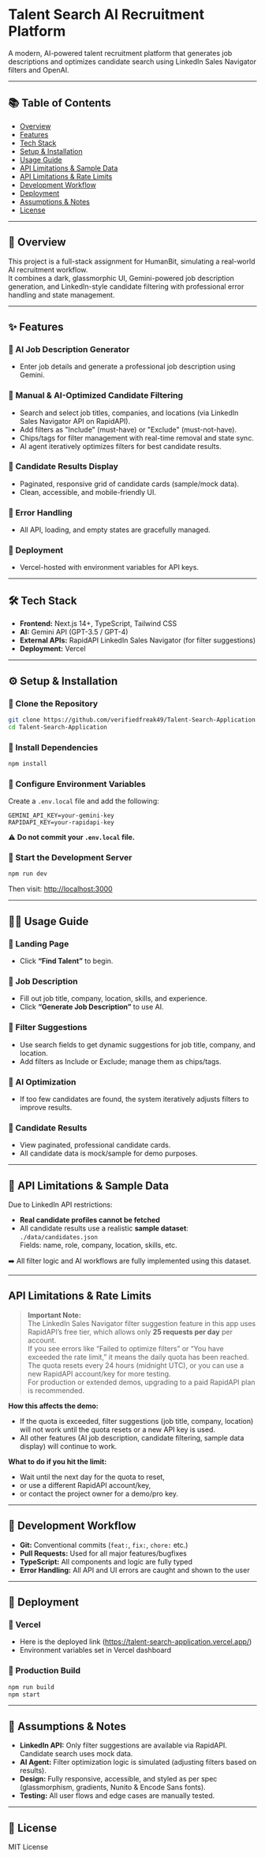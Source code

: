 # Talent Search AI Recruitment Platform

A modern, AI-powered talent recruitment platform that generates job descriptions and optimizes candidate search using LinkedIn Sales Navigator filters and OpenAI.

---

## 📚 Table of Contents
- [Overview](#overview)
- [Features](#features)
- [Tech Stack](#tech-stack)
- [Setup & Installation](#setup--installation)
- [Usage Guide](#usage-guide)
- [API Limitations & Sample Data](#api-limitations--sample-data)
- [API Limitations & Rate Limits](#api-limitations--rate-limits)
- [Development Workflow](#development-workflow)
- [Deployment](#deployment)
- [Assumptions & Notes](#assumptions--notes)
- [License](#license)

---

## 🧩 Overview

This project is a full-stack assignment for HumanBit, simulating a real-world AI recruitment workflow.  
It combines a dark, glassmorphic UI, Gemini-powered job description generation, and LinkedIn-style candidate filtering with professional error handling and state management.

---

## ✨ Features

### 🔹 AI Job Description Generator
- Enter job details and generate a professional job description using Gemini.

### 🔹 Manual & AI-Optimized Candidate Filtering
- Search and select job titles, companies, and locations (via LinkedIn Sales Navigator API on RapidAPI).
- Add filters as "Include" (must-have) or "Exclude" (must-not-have).
- Chips/tags for filter management with real-time removal and state sync.
- AI agent iteratively optimizes filters for best candidate results.

### 🔹 Candidate Results Display
- Paginated, responsive grid of candidate cards (sample/mock data).
- Clean, accessible, and mobile-friendly UI.

### 🔹 Error Handling
- All API, loading, and empty states are gracefully managed.

### 🔹 Deployment
- Vercel-hosted with environment variables for API keys.

---

## 🛠️ Tech Stack

- **Frontend:** Next.js 14+, TypeScript, Tailwind CSS  
- **AI:** Gemini API (GPT-3.5 / GPT-4)  
- **External APIs:** RapidAPI LinkedIn Sales Navigator (for filter suggestions)  
- **Deployment:** Vercel  

---

## ⚙️ Setup & Installation

### 🔸 Clone the Repository

```bash
git clone https://github.com/verifiedfreak49/Talent-Search-Application.git
cd Talent-Search-Application
```

### 🔸 Install Dependencies

```bash
npm install
```

### 🔸 Configure Environment Variables

Create a `.env.local` file and add the following:

```env
GEMINI_API_KEY=your-gemini-key
RAPIDAPI_KEY=your-rapidapi-key
```

⚠️ **Do not commit your `.env.local` file.**

### 🔸 Start the Development Server

```bash
npm run dev
```

Then visit: [http://localhost:3000](http://localhost:3000)

---

## 🧑‍💻 Usage Guide

### 🔹 Landing Page
- Click **“Find Talent”** to begin.

### 🔹 Job Description
- Fill out job title, company, location, skills, and experience.
- Click **“Generate Job Description”** to use AI.

### 🔹 Filter Suggestions
- Use search fields to get dynamic suggestions for job title, company, and location.
- Add filters as Include or Exclude; manage them as chips/tags.

### 🔹 AI Optimization
- If too few candidates are found, the system iteratively adjusts filters to improve results.

### 🔹 Candidate Results
- View paginated, professional candidate cards.
- All candidate data is mock/sample for demo purposes.

---

## 🚫 API Limitations & Sample Data

Due to LinkedIn API restrictions:
- **Real candidate profiles cannot be fetched**
- All candidate results use a realistic **sample dataset**:  
  `./data/candidates.json`  
  Fields: name, role, company, location, skills, etc.

➡️ All filter logic and AI workflows are fully implemented using this dataset.

---

## API Limitations & Rate Limits

> **Important Note:**  
> The LinkedIn Sales Navigator filter suggestion feature in this app uses RapidAPI’s free tier, which allows only **25 requests per day** per account.  
> If you see errors like “Failed to optimize filters” or “You have exceeded the rate limit,” it means the daily quota has been reached.  
> The quota resets every 24 hours (midnight UTC), or you can use a new RapidAPI account/key for more testing.  
> For production or extended demos, upgrading to a paid RapidAPI plan is recommended.

**How this affects the demo:**
- If the quota is exceeded, filter suggestions (job title, company, location) will not work until the quota resets or a new API key is used.
- All other features (AI job description, candidate filtering, sample data display) will continue to work.

**What to do if you hit the limit:**
- Wait until the next day for the quota to reset,
- or use a different RapidAPI account/key,
- or contact the project owner for a demo/pro key.
  
---

## 🧪 Development Workflow

- **Git:** Conventional commits (`feat:`, `fix:`, `chore:` etc.)
- **Pull Requests:** Used for all major features/bugfixes
- **TypeScript:** All components and logic are fully typed
- **Error Handling:** All API and UI errors are caught and shown to the user

---

## 🚀 Deployment

### 🔹 Vercel
- Here is the deployed link (https://talent-search-application.vercel.app/)
- Environment variables set in Vercel dashboard

### 🔹 Production Build

```bash
npm run build
npm start
```

---

## 📝 Assumptions & Notes

- **LinkedIn API:** Only filter suggestions are available via RapidAPI. Candidate search uses mock data.
- **AI Agent:** Filter optimization logic is simulated (adjusting filters based on results).
- **Design:** Fully responsive, accessible, and styled as per spec (glassmorphism, gradients, Nunito & Encode Sans fonts).
- **Testing:** All user flows and edge cases are manually tested.

---

## 📄 License

MIT License  
